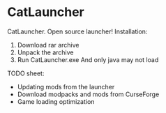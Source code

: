 # CatLauncher
CatLauncher. Open source launcher!
Installation:
1. Download rar archive
2. Unpack the archive
3. Run CatLauncher.exe
And only java may not load

TODO sheet:
- Updating mods from the launcher
- Download modpacks and mods from CurseForge
- Game loading optimization
